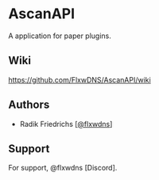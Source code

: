 # AscanAPI
A application for paper plugins.

## Wiki
https://github.com/FlxwDNS/AscanAPI/wiki

## Authors
- Radik Friedrichs [[@flxwdns](https://www.github.com/flxwdns)]

## Support
For support, @flxwdns [Discord].